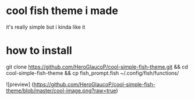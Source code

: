 # cool fish theme i made
it's really simple but i kinda like it

# how to install
git clone https://github.com/HeroGlaucoP/cool-simple-fish-theme.git && cd cool-simple-fish-theme && cp fish_prompt.fish ~/.config/fish/functions/

![preview] (https://github.com/HeroGlaucoP/cool-simple-fish-theme/blob/master/cool-image.png?raw=true)
